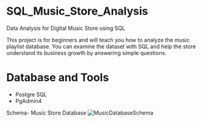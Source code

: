 # SQL_Music_Store_Analysis
Data Analysis for Digital Music Store using SQL

This project is for beginners and will teach you how to analyze the music playlist database. You can examine the dataset with SQL and help the store understand its business growth by answering simple questions.

# Database and Tools
 * Postgre SQL
 * PgAdmin4

Schema- Music Store Database
![MusicDatabaseSchema](https://github.com/asingh2002/SQL_Music_Store_Analysis/assets/107309381/957b03e4-d437-4718-99ed-50defba0742a)
